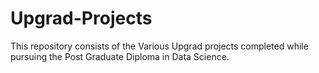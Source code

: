 # Upgrad-Projects
This repository consists of the Various Upgrad projects completed while pursuing the Post Graduate Diploma in Data Science.
